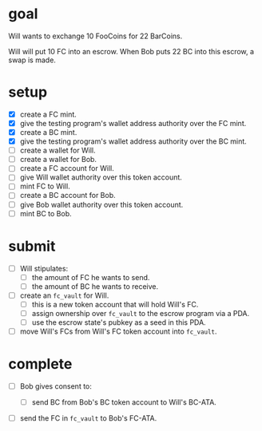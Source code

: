 # goal

Will wants to exchange 10 FooCoins for 22 BarCoins.

Will will put 10 FC into an escrow. When Bob puts 22 BC into this escrow, a swap is made.

# setup

- [x] create a FC mint.
- [x] give the testing program's wallet address authority over the FC mint.
- [x] create a BC mint.
- [x] give the testing program's wallet address authority over the BC mint.
- [ ] create a wallet for Will.
- [ ] create a wallet for Bob.
- [ ] create a FC account for Will.
- [ ] give Will wallet authority over this token account.
- [ ] mint FC to Will.
- [ ] create a BC account for Bob.
- [ ] give Bob wallet authority over this token account.
- [ ] mint BC to Bob.

# submit

- [ ] Will stipulates:
    - [ ] the amount of FC he wants to send.
    - [ ] the amount of BC he wants to receive.
- [ ] create an `fc_vault` for Will.
    - [ ] this is a new token account that will hold Will's FC.
    - [ ] assign ownership over `fc_vault` to the escrow program via a PDA.
    - [ ] use the escrow state's pubkey as a seed in this PDA.
- [ ] move Will's FCs from Will's FC token account into `fc_vault`.

# complete

- [ ] Bob gives consent to:
    - [ ] send BC from Bob's BC token account to Will's BC-ATA.
- [ ] send the FC in `fc_vault` to Bob's FC-ATA.


